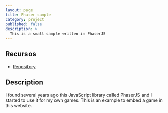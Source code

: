```yaml
---
layout: page
title: Phaser sample 
category: project
published: false
description: >
  This is a small sample written in PhaserJS
---
```


## Recursos

* [Repository](https://github.com/jmoratilla/fluent-plugin-out-apache-log-format)

## Description

I found several years ago this JavaScript library called PhaserJS and I started
 to use it for my own games.  This is an example to embed a game in this website.

